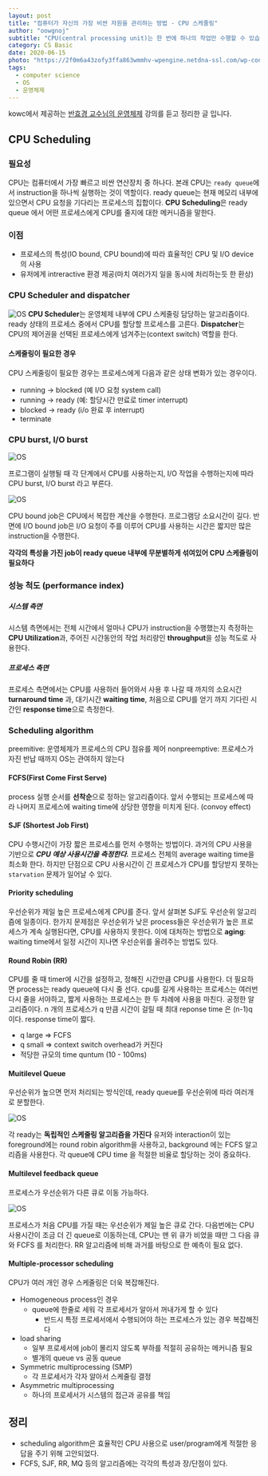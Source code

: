 ```yaml
---
layout: post
title: "컴퓨터가 자신의 가장 비싼 자원을 관리하는 방법 - CPU 스케줄링"
author: "oowgnoj"
subtitle: "CPU(central processing unit)는 한 번에 하나의 작업만 수행할 수 있습니다. 하지만 우리는 항상 여러 프로그램을 동시에 실행합니다. 그래서 운영체제가 일밖에 할 줄 모르는 cpu의 스케줄 관리를 대신 해주는데요, 본문에 다양한 CPU 스케줄 관리 알고리즘에 대해 정리했습니다. "
category: CS Basic
date: 2020-06-15
photo: "https://2f0m6a43zofy3ffa863wmmhv-wpengine.netdna-ssl.com/wp-content/uploads/2017/11/Switch-to-Employee-Scheduling-Software.jpg"
tags:
  - computer science
  - OS
  - 운영체제
---
```


kowc에서 제공하는 [반효경 교수님의 운영체제](http://www.kocw.net/home/search/kemView.do?kemId=1046323&ar=pop) 강의를 듣고 정리한 글 입니다.


## CPU Scheduling

### 필요성
CPU는 컴퓨터에서 가장 빠르고 비싼 연산장치 중 하나다. 
본래 CPU는 `ready queue`에서 instruction을 하나씩 실행하는 것이 역할이다.
ready queue는 현재 메모리 내부에 있으면서 CPU 요청을 기다리는 프로세스의 집합이다.
**CPU Scheduling**은 ready queue 에서 어떤 프로세스에게 CPU를 줄지에 대한 메커니즘을 말한다. 

### 이점
- 프로세스의 특성(IO bound, CPU bound)에 따라 효율적인 CPU 및 I/O device의 사용
- 유저에게 intreractive 환경 제공(마치 여러가지 일을 동시에 처리하는듯 한 환상)


### CPU Scheduler and dispatcher
![OS](./../images/in-post/OS/cpu-scheduler.png)
**CPU Scheduler**는 운영체제 내부에 CPU 스케줄링 담당하는 알고리즘이다. ready 상태의 프로세스 중에서 CPU를 할당할 프로세스를 고른다.
**Dispatcher**는 CPU의 제어권을 선택된 프로세스에게 넘겨주는(context switch) 역할을 한다. 

#### 스케줄링이 필요한 경우
CPU 스케줄링이 필요한 경우는 프로세스에게 다음과 같은 상태 변화가 있는 경우이다.
- running -> blocked (예 I/O 요청 system call)
- running → ready (예: 할당시간 만료로 timer interrupt)
- blocked → ready (i/o 완료 후 interrupt)
- terminate


### CPU burst, I/O burst
![OS](./../images/in-post/OS/two-burst.jpg)

프로그램이 실행될 때 각 단계에서 CPU를 사용하는지, I/O 작업을 수행하는지에 따라 CPU burst, I/O burst 라고 부른다. 

![OS](./../images/in-post/OS/burst-distribution.jpg)

CPU bound job은 CPU에서 복잡한 계산을 수행한다. 프로그램당 소요시간이 길다. 반면에 I/O bound job은 I/O 요청이 주를 이루어 CPU를 사용하는 시간은 짧지만 많은 instruction을 수행한다.

**각각의 특성을 가진 job이 ready queue 내부에 무분별하게 섞여있어 CPU 스케줄링이 필요하다**



### 성능 척도 (performance index)
##### 시스템 측면
시스템 측면에서는 전체 시간에서 얼마나 CPU가 instruction을 수행했는지 측정하는 **CPU Utilization**과, 주어진 시간동안의 작업 처리량인 **throughput**을 성능 척도로 사용한다.

##### 프로세스 측면
프로세스 측면에서는 CPU를 사용하러 들어와서 사용 후 나갈 때 까지의 소요시간 **turnaround time** 과, 대기시간 **waiting time**, 처음으로 CPU를 얻기 까지 기다린 시간인 **response time**으로 측정한다.


### Scheduling algorithm

preemitive: 운영체제가 프로세스의 CPU 점유를 제어
nonpreemptive: 프로세스가 자진 반납 때까지 OS는 관여하지 않는다

#### FCFS(First Come First Serve)
process 실행 순서를 **선착순**으로 정하는 알고리즘이다. 앞서 수행되는 프로세스에 따라 나머지 프로세스에 waiting time에 상당한 영향을 미치게 된다. (convoy effect)

#### SJF (Shortest Job First)
CPU 수행시간이 가장 짧은 프로세스를 먼저 수행하는 방법이다. 과거의 CPU 사용을 기반으로 ***CPU 예상 사용시간을 측정한다.*** 프로세스 전체의 average waiting time을 최소화 한다. 하지만 단점으로 CPU 사용시간이 긴 프로세스가 CPU를 할당받지 못하는 `starvation` 문제가 일어날 수 있다.

#### Priority scheduling 
우선순위가 제일 높은 프로세스에게 CPU를 준다. 앞서 살펴본 SJF도 우선순위 알고리즘에 일종이다. 한가지 문제점은 우선순위가 낮은 process들은 우선순위가 높은 프로세스가 계속 실행된다면, CPU를 사용하지 못한다. 이에 대처하는 방법으로 **aging**: waiting time에서 일정 시간이 지나면 우선순위를 올려주는 방법도 있다.

#### Round Robin (RR)
CPU를 줄 때 timer에 시간을 설정하고, 정해진 시간만큼 CPU를 사용한다. 더 필요하면 process는 ready queue에 다시 줄 선다. cpu를 길게 사용하는 프로세스는 여러번 다시 줄을 서야하고, 짧게 사용하는 프로세스는 한 두 차례에 사용을 마친다. 공정한 알고리즘이다.
n 개의 프로세스가 q 만큼 시간이 걸릴 때 최대 reponse time 은 (n-1)q 이다. response time이 짧다.
- q large ⇒ FCFS
- q small ⇒ context switch overhead가 커진다
- 적당한 규모의 time quntum (10 - 100ms)

#### Muitilevel Queue
우선순위가 높으면 먼저 처리되는 방식인데, ready queue를 우선순위에 따라 여러개로 분할한다.

![OS](./../images/in-post/OS/multilevel-queue.jpg)

각 ready는 **독립적인 스케줄링 알고리즘을 가진다** 유저와 interaction이 있는 foreground에는 round robin algorithm을 사용하고, background 에는 FCFS 알고리즘을 사용한다. 각 queue에 CPU time 을 적절한 비율로 할당하는 것이 중요하다.



#### Multilevel feedback queue
프로세스가 우선순위가 다른 큐로 이동 가능하다.

![OS](./../images/in-post/OS/Multilevel-feedback-queue.png)

프로세스가 처음 CPU를 가질 때는 우선순위가 제일 높은 큐로 간다. 다음번에는 CPU 사용시간이 조금 더 긴 queue로 이동하는데, CPU는 맨 위 큐가 비었을 때만 그 다음 큐와 FCFS 를 처리한다. RR 알고리즘에 비해 과거를 바탕으로 한 예측이 필요 없다.



#### Multiple-processor scheduling

CPU가 여러 개인 경우 스케줄링은 더욱 복잡해진다.
- Homogeneous process인 경우
  - queue에 한줄로 세워 각 프로세서가 알아서 꺼내가게 할 수 있다
    - 반드시 특정 프로세서에서 수행되어야 하는 프로세스가 있는 경우 복잡해진다
- load sharing
    - 일부 프로세서에 job이 몰리지 않도록 부하를 적절히 공유하는 메커니즘 필요
    - 별개의 queue vs 공동 queue
- Symmetric multiprocessing (SMP)
    - 각 프로세서가 각자 알아서 스케줄링 결정
- Asymmetric multiprocessing
    - 하나의 프로세서가 시스템의 접근과 공유를 책임





## 정리
- scheduling algorithm은 효율적인 CPU 사용으로 user/program에게 적절한 응답을 주기 위해 고안되었다.
- FCFS, SJF, RR, MQ 등의 알고리즘에는 각각의 특성과 장/단점이 있다.





